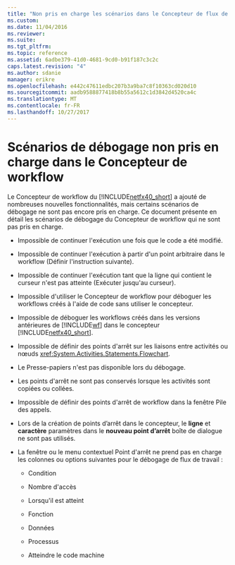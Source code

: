 ```yaml
---
title: "Non pris en charge les scénarios dans le Concepteur de flux de travail de débogage | Documents Microsoft"
ms.custom: 
ms.date: 11/04/2016
ms.reviewer: 
ms.suite: 
ms.tgt_pltfrm: 
ms.topic: reference
ms.assetid: 6adbe379-41d0-4681-9cd0-b91f187c3c2c
caps.latest.revision: "4"
ms.author: sdanie
manager: erikre
ms.openlocfilehash: e442c47611edbc207b3a9ba7c8f10363cd020d10
ms.sourcegitcommit: aadb9588877418b8b55a5612c1d3842d4520ca4c
ms.translationtype: MT
ms.contentlocale: fr-FR
ms.lasthandoff: 10/27/2017
---
```

# <a name="unsupported-debugging-scenarios-in-the-workflow-designer"></a>Scénarios de débogage non pris en charge dans le Concepteur de workflow
Le Concepteur de workflow du [!INCLUDE[netfx40_short](../workflow-designer/includes/netfx40_short_md.md)] a ajouté de nombreuses nouvelles fonctionnalités, mais certains scénarios de débogage ne sont pas encore pris en charge. Ce document présente en détail les scénarios de débogage du Concepteur de workflow qui ne sont pas pris en charge.  
  
-   Impossible de continuer l'exécution une fois que le code a été modifié.  
  
-   Impossible de continuer l'exécution à partir d'un point arbitraire dans le workflow (Définir l'instruction suivante).  
  
-   Impossible de continuer l'exécution tant que la ligne qui contient le curseur n'est pas atteinte (Exécuter jusqu'au curseur).  
  
-   Impossible d'utiliser le Concepteur de workflow pour déboguer les workflows créés à l'aide de code sans utiliser le concepteur.  
  
-   Impossible de déboguer les workflows créés dans les versions antérieures de [!INCLUDE[wf](../workflow-designer/includes/wf_md.md)] dans le concepteur [!INCLUDE[netfx40_short](../workflow-designer/includes/netfx40_short_md.md)].  
  
-   Impossible de définir des points d'arrêt sur les liaisons entre activités ou nœuds <xref:System.Activities.Statements.Flowchart>.  
  
-   Le Presse-papiers n'est pas disponible lors du débogage.  
  
-   Les points d'arrêt ne sont pas conservés lorsque les activités sont copiées ou collées.  
  
-   Impossible de définir des points d'arrêt de workflow dans la fenêtre Pile des appels.  
  
-   Lors de la création de points d’arrêt dans le concepteur, le **ligne** et **caractère** paramètres dans le **nouveau point d’arrêt** boîte de dialogue ne sont pas utilisés.  
  
-   La fenêtre ou le menu contextuel Point d'arrêt ne prend pas en charge les colonnes ou options suivantes pour le débogage de flux de travail :  
  
    -   Condition  
  
    -   Nombre d'accès  
  
    -   Lorsqu'il est atteint  
  
    -   Fonction  
  
    -   Données  
  
    -   Processus  
  
    -   Atteindre le code machine